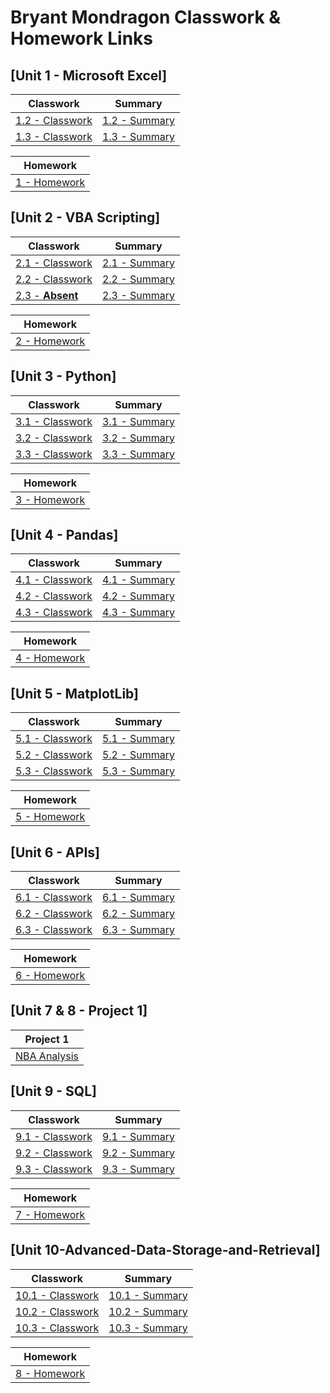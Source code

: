 # Bryant Mondragon Classwork & Homework Links

## [Unit 1 - Microsoft Excel]

| Classwork |  Summary |
| --------- | -------- |
|[1.2 - Classwork](/Classwork/01-Excel/02-Excel)|[1.2 - Summary](https://drive.google.com/file/d/1i70DVupErUNkrwXYJMDo6TQQn69NPj0-/view?usp=sharing)
|[1.3 - Classwork](/Classwork/01-Excel/03-Excel)|[1.3 - Summary](https://drive.google.com/file/d/1HcCIdY_2kQ4QQ-jnwLqJcx3WqC_l0Wb5/view?usp=sharing)

|Homework|
| ------ |
|[1 - Homework](/Challenges/excel-challenge)|

## [Unit 2 - VBA Scripting]

| Classwork |  Summary |
| --------- | -------- |
|[2.1 - Classwork](/Classwork/02-VBA/01-VBA)|[2.1 - Summary](https://drive.google.com/file/d/1d7EzN2pzULBcNQOzyGR_WEGdScf9SBZH/view?usp=sharing)
|[2.2 - Classwork](/Classwork/02-VBA/02-VBA)|[2.2 - Summary](https://drive.google.com/file/d/1bqbrdcTti2BB_EJRNcVyGnCj-e3hKoP2/view?usp=sharing)
| [2.3 - **Absent** ]()|[2.3 - Summary](https://drive.google.com/file/d/1I3j8bHJzNzxObY4pULrN4bonl7MBv7v9/view?usp=sharing)

|Homework|
| ------ |
|[2 - Homework](/Challenges/vba-challenge)|

## [Unit 3 - Python]

| Classwork |  Summary |
| --------- | -------- |
|[3.1 - Classwork](/Classwork/03-Python/01-Python)|[3.1 - Summary](https://drive.google.com/file/d/1Y-Z0ShMv4A5uwVDLHxwyw6Mu0ysujVSy/view?usp=sharing)
|[3.2 - Classwork](/Classwork/03-Python/02-Python)|[3.2 - Summary](https://drive.google.com/file/d/1_VIaA3u56V_nP_8FsjpuKDBWz8AEHICi/view?usp=sharing)
|[3.3 - Classwork](/Classwork/03-Python/03-Python)|[3.3 - Summary](https://drive.google.com/file/d/18TG7U5xtymp_rL0v_Q6CHh7eHa6bpfTy/view?usp=sharing)

|Homework|
| ------ |
|[3 - Homework](/Challenges/python-challenge)|

## [Unit 4 - Pandas]

| Classwork |  Summary |
| --------- | -------- |
|[4.1 - Classwork](/Classwork/04-Pandas/01-Pandas)|[4.1 - Summary](https://drive.google.com/file/d/1sFcPDwMzYRnsbqXdvHf6XxDpOzXksRlF/view?usp=sharing)
|[4.2 - Classwork](/Classwork/04-Pandas/02-Pandas)|[4.2 - Summary](https://drive.google.com/file/d/1dutst6sFUnghU8byVJrFAn0ipVG4LoOi/view?usp=sharing)
|[4.3 - Classwork](/Classwork/04-Pandas/03-Python)|[4.3 - Summary](https://drive.google.com/file/d/1KTJJeA1ExBG4YOfNtSAUeTvjt7VByHmi/view?usp=sharing)

|Homework|
| ------ |
|[4 - Homework](/Challenges/pandas-challenge)|

## [Unit 5 - MatplotLib]

| Classwork |  Summary |
| --------- | -------- |
|[5.1 - Classwork](/Classwork/05-MatplotLib/01-MatplotLib)|[5.1 - Summary](https://drive.google.com/file/d/19e8_VjDXptPz1-gF3ABdiAJoLiQrQn50/view?usp=sharing)
|[5.2 - Classwork](/Classwork/05-MatplotLib/02-MatplotLib)|[5.2 - Summary](https://drive.google.com/file/d/10BIZWZvM2QSv78_Hgo1jq-7xovS03FCD/view?usp=sharing)
|[5.3 - Classwork](/Classwork/05-MatplotLib/03-MatplotLib)|[5.3 - Summary](https://drive.google.com/file/d/18HWceE6q1ovfUUc2AOcDZJQ0nf3Wirxs/view?usp=sharing)

|Homework|
| ------ |
|[5 - Homework](/Challenges/matplotlib-challenge)|

## [Unit 6 - APIs]

| Classwork |  Summary |
| --------- | -------- |
|[6.1 - Classwork](/Classwork/06-APIs/01-APIs)|[6.1 - Summary](https://drive.google.com/file/d/1rgEsgpCSPU-pAMHmlKi3y1WqYWbTu0h0/view?usp=sharing)
|[6.2 - Classwork](/Classwork/06-APIs/02-APIs)|[6.2 - Summary](https://drive.google.com/file/d/1sd6JPoEE1Wr3zWZ4TiSQ0EN80DVVnlcx/view?usp=sharing)
|[6.3 - Classwork](/Classwork/06-APIs/03-APIs)|[6.3 - Summary](https://drive.google.com/file/d/1GPXjQhGTLVqX4g5pjj_ZqvtKV1lsm2QQ/view?usp=sharing)

|Homework|
| ------ |
|[6 - Homework](/Challenges/api-challenge)|

## [Unit 7 & 8 - Project 1]

| Project 1 |  
| --------- |
|[NBA Analysis](https://github.com/Kate-Yayla/Project1-Historical-NBA-Analysis/tree/7e2b5bee4cc2502da3716363f2da1941b18b554d)|

## [Unit 9 - SQL]

| Classwork |  Summary |
| --------- | -------- |
|[9.1 - Classwork](/Classwork/09-SQL/01-SQL)|[9.1 - Summary](https://drive.google.com/file/d/1kl5MEIEnQMc7eYW1YRezyGKVh3R2m40E/view?usp=sharing)
|[9.2 - Classwork](/Classwork/09-SQL/02-SQL)|[9.2 - Summary](https://docs.google.com/document/d/1NZv24VHPY8qERiMTSyqw5CcJezQP65JY/edit)
|[9.3 - Classwork](/Classwork/09-SQL/03-SQL)|[9.3 - Summary](https://drive.google.com/file/d/1BeE-4LXkQ9NEwCeccd2ZW1wMDp-IJfXc/view?usp=sharing) 

|Homework|
| ------ |
|[7 - Homework](/Challenges/python-api-challenge)|

## [Unit 10-Advanced-Data-Storage-and-Retrieval]

| Classwork |  Summary |
| --------- | -------- |
|[10.1 - Classwork](/Classwork/10-Advanced-Data-Storage-&-Retrieval/01-ADSR)|[10.1 - Summary](https://drive.google.com/file/d/1YoqJNNNQJ_NtL1IAJM2M9vJbXmeegmGi/view?usp=sharing)
|[10.2 - Classwork](/Classwork/10-Advanced-Data-Storage-&-Retrieval/02-ADSR)|[10.2 - Summary]()
|[10.3 - Classwork](/Classwork/10-Advanced-Data-Storage-&-Retrieval/03-ADSR)|[10.3 - Summary]()

|Homework|
| ------ |
|[8 - Homework](/Challenges/sql-challenge)|